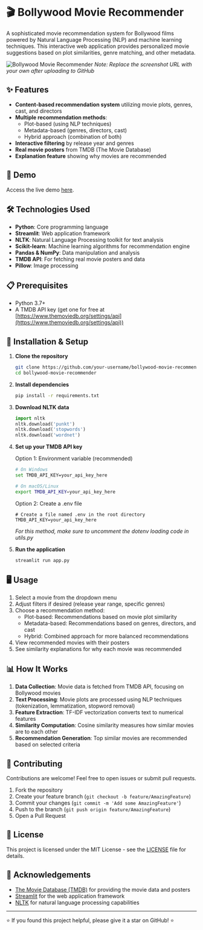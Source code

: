 # 🎬 Bollywood Movie Recommender

A sophisticated movie recommendation system for Bollywood films powered by Natural Language Processing (NLP) and machine learning techniques. This interactive web application provides personalized movie suggestions based on plot similarities, genre matching, and other metadata.

![Bollywood Movie Recommender](https://raw.githubusercontent.com/username/bollywood-movie-recommender/main/screenshot.png)
*Note: Replace the screenshot URL with your own after uploading to GitHub*

## ✨ Features

- **Content-based recommendation system** utilizing movie plots, genres, cast, and directors
- **Multiple recommendation methods**:
  - Plot-based (using NLP techniques)
  - Metadata-based (genres, directors, cast)
  - Hybrid approach (combination of both)
- **Interactive filtering** by release year and genres
- **Real movie posters** from TMDB (The Movie Database)
- **Explanation feature** showing why movies are recommended

## 🚀 Demo

Access the live demo [here](https://your-replit-link-here).

## 🛠️ Technologies Used

- **Python**: Core programming language
- **Streamlit**: Web application framework
- **NLTK**: Natural Language Processing toolkit for text analysis
- **Scikit-learn**: Machine learning algorithms for recommendation engine
- **Pandas & NumPy**: Data manipulation and analysis
- **TMDB API**: For fetching real movie posters and data
- **Pillow**: Image processing

## 📋 Prerequisites

- Python 3.7+
- A TMDB API key (get one for free at [https://www.themoviedb.org/settings/api](https://www.themoviedb.org/settings/api))

## 🔧 Installation & Setup

1. **Clone the repository**
   ```bash
   git clone https://github.com/your-username/bollywood-movie-recommender.git
   cd bollywood-movie-recommender
   ```

2. **Install dependencies**
   ```bash
   pip install -r requirements.txt
   ```

3. **Download NLTK data**
   ```python
   import nltk
   nltk.download('punkt')
   nltk.download('stopwords')
   nltk.download('wordnet')
   ```

4. **Set up your TMDB API key**
   
   Option 1: Environment variable (recommended)
   ```bash
   # On Windows
   set TMDB_API_KEY=your_api_key_here
   
   # On macOS/Linux
   export TMDB_API_KEY=your_api_key_here
   ```
   
   Option 2: Create a .env file
   ```
   # Create a file named .env in the root directory
   TMDB_API_KEY=your_api_key_here
   ```
   
   *For this method, make sure to uncomment the dotenv loading code in utils.py*

5. **Run the application**
   ```bash
   streamlit run app.py
   ```

## 🖥️ Usage

1. Select a movie from the dropdown menu
2. Adjust filters if desired (release year range, specific genres)
3. Choose a recommendation method:
   - Plot-based: Recommendations based on movie plot similarity
   - Metadata-based: Recommendations based on genres, directors, and cast
   - Hybrid: Combined approach for more balanced recommendations
4. View recommended movies with their posters
5. See similarity explanations for why each movie was recommended

## 📊 How It Works

1. **Data Collection**: Movie data is fetched from TMDB API, focusing on Bollywood movies
2. **Text Processing**: Movie plots are processed using NLP techniques (tokenization, lemmatization, stopword removal)
3. **Feature Extraction**: TF-IDF vectorization converts text to numerical features
4. **Similarity Computation**: Cosine similarity measures how similar movies are to each other
5. **Recommendation Generation**: Top similar movies are recommended based on selected criteria

## 🤝 Contributing

Contributions are welcome! Feel free to open issues or submit pull requests.

1. Fork the repository
2. Create your feature branch (`git checkout -b feature/AmazingFeature`)
3. Commit your changes (`git commit -m 'Add some AmazingFeature'`)
4. Push to the branch (`git push origin feature/AmazingFeature`)
5. Open a Pull Request

## 📄 License

This project is licensed under the MIT License - see the [LICENSE](LICENSE) file for details.

## 🙏 Acknowledgements

- [The Movie Database (TMDB)](https://www.themoviedb.org/) for providing the movie data and posters
- [Streamlit](https://streamlit.io/) for the web application framework
- [NLTK](https://www.nltk.org/) for natural language processing capabilities

---

⭐ If you found this project helpful, please give it a star on GitHub! ⭐